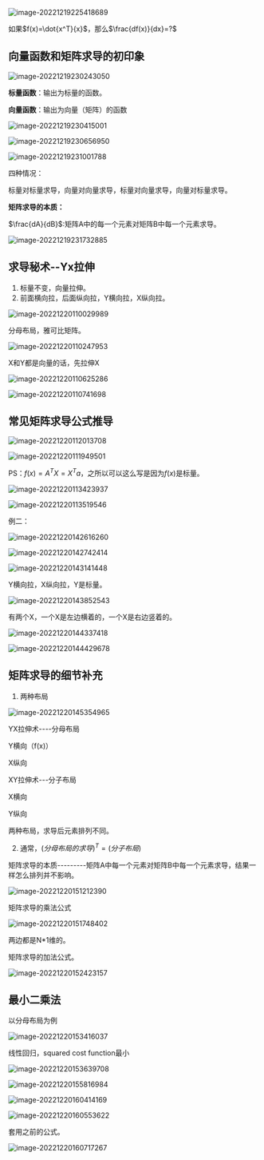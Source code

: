 ![image-20221219225418689](./矩阵求导.assets/image-20221219225418689.png)

如果$f(x)=\dot{x^T}{x}$，那么$\frac{df(x)}{dx}=?$





## 向量函数和矩阵求导的初印象

![image-20221219230243050](./矩阵求导.assets/image-20221219230243050.png)

**标量函数**：输出为标量的函数。



**向量函数**：输出为向量（矩阵）的函数

![image-20221219230415001](./矩阵求导.assets/image-20221219230415001.png)

![image-20221219230656950](./矩阵求导.assets/image-20221219230656950.png)



![image-20221219231001788](./矩阵求导.assets/image-20221219231001788.png)

四种情况：

标量对标量求导，向量对向量求导，标量对向量求导，向量对标量求导。



**矩阵求导的本质：**

$\frac{dA}{dB}$:矩阵A中的每一个元素对矩阵B中每一个元素求导。

![image-20221219231732885](./矩阵求导.assets/image-20221219231732885.png)





## 求导秘术--Yx拉伸

1. 标量不变，向量拉伸。
2. 前面横向拉，后面纵向拉，Y横向拉，X纵向拉。

![image-20221220110029989](./矩阵求导.assets/image-20221220110029989.png)

分母布局，雅可比矩阵。



![image-20221220110247953](./矩阵求导.assets/image-20221220110247953.png)



X和Y都是向量的话，先拉伸X

![image-20221220110625286](./矩阵求导.assets/image-20221220110625286.png)

![image-20221220110741698](./矩阵求导.assets/image-20221220110741698.png)





## 常见矩阵求导公式推导

![image-20221220112013708](./矩阵求导.assets/image-20221220112013708.png)

![image-20221220111949501](./矩阵求导.assets/image-20221220111949501.png)

PS：$f(x)=A^{T}X=X^{T}a$，之所以可以这么写是因为$f(x)$是标量。

![image-20221220113423937](./矩阵求导.assets/image-20221220113423937.png)

![image-20221220113519546](./矩阵求导.assets/image-20221220113519546.png)



例二：

![image-20221220142616260](./矩阵求导.assets/image-20221220142616260.png)

![image-20221220142742414](./矩阵求导.assets/image-20221220142742414.png)

![image-20221220143141448](./矩阵求导.assets/image-20221220143141448.png)

Y横向拉，X纵向拉，Y是标量。

![image-20221220143852543](./矩阵求导.assets/image-20221220143852543.png)

有两个X，一个X是左边横着的，一个X是右边竖着的。

![image-20221220144337418](./矩阵求导.assets/image-20221220144337418.png)

![image-20221220144429678](./矩阵求导.assets/image-20221220144429678.png)





## 矩阵求导的细节补充

1. 两种布局

![image-20221220145354965](./矩阵求导.assets/image-20221220145354965.png)

YX拉伸术----分母布局

Y横向（f(x)）

X纵向



XY拉伸术---分子布局

X横向

Y纵向

两种布局，求导后元素排列不同。



2. 通常，$(分母布局的求导)^T=(分子布局)$

矩阵求导的本质---------矩阵A中每一个元素对矩阵B中每一个元素求导，结果一样怎么排列并不影响。

![image-20221220151212390](./矩阵求导.assets/image-20221220151212390.png)



矩阵求导的乘法公式

![image-20221220151748402](./矩阵求导.assets/image-20221220151748402.png)

两边都是N*1维的。

矩阵求导的加法公式。

![image-20221220152423157](./矩阵求导.assets/image-20221220152423157.png)





## 最小二乘法

以分母布局为例

![image-20221220153416037](./矩阵求导.assets/image-20221220153416037.png)

线性回归，squared cost function最小

![image-20221220153639708](./矩阵求导.assets/image-20221220153639708.png)

![image-20221220155816984](./矩阵求导.assets/image-20221220155816984.png)

![image-20221220160414169](./矩阵求导.assets/image-20221220160414169.png)

![image-20221220160553622](./矩阵求导.assets/image-20221220160553622.png)

套用之前的公式。

![image-20221220160717267](./矩阵求导.assets/image-20221220160717267.png)